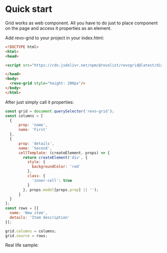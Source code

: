 # Quick start

Grid works as web component.
All you have to do just to place component on the page and access it properties as an element.

Add revo-grid to your project in your index.html:

```html
<!DOCTYPE html>
<html>
<head>

<script src="https://cdn.jsdelivr.net/npm/@revolist/revogrid@latest/dist/revo-grid/revo-grid.js"></script>

</head>
<body>
  <revo-grid style="height: 200px"/>
</body>
</html>

```


After just simply call it properties:

```js
const grid = document.querySelector('revo-grid');
const columns = [
  {
      prop: 'name',
      name: 'First'
  },
  {
      prop: 'details',
      name: 'Second',
      cellTemplate: (createElement, props) => {
        return createElement('div', {
          style: {
            backgroundColor: 'red'
          },
          class: {
            'inner-cell': true
          }
        }, props.model[props.prop] || '');
      }
  }
];
const rows = [{
  name: 'New item',
  details: 'Item description'
}];

grid.columns = columns;
grid.source = rows;
```



Real life sample:

<demo-quick/>